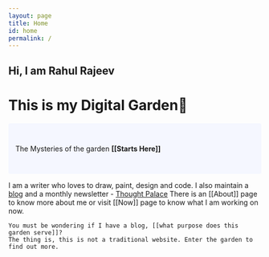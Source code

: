 ```yaml
---
layout: page
title: Home
id: home
permalink: /
---
```


## Hi, I am **Rahul Rajeev** 
# This is my **Digital Garden**🌱

<p style="padding: 3em 1em; background: #f5f7ff; border-radius: 4px;">The Mysteries of the garden <span style="font-weight: bold">[[Starts Here]]</span>
 </p>

<p>
    I am a writer who loves to draw, paint, design and code. I also maintain a <a href="(https://blog.rahulrajeev.net">blog</a> and a monthly newsletter - <a href="(https://blog.rahulrajeev.net/#/portal)">Thought Palace</a> There is an [[About]] page to know more about me or visit [[Now]] page to know what I am working on now.

    You must be wondering if I have a blog, [[what purpose does this garden serve]]?
    The thing is, this is not a traditional website. Enter the garden to find out more.
</p>


<style>
  .wrapper {
    max-width: 46em;
  }
</style>
